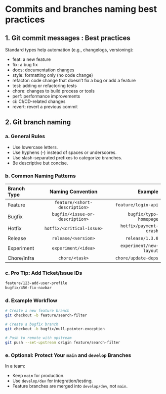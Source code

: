 # Commits and branches naming best practices 

## 1.	Git commit messages : Best practices
Standard types help automation (e.g., changelogs, versioning):
- feat: a new feature
- fix: a bug fix
- docs: documentation changes
- style: formatting only (no code change)
- refactor: code change that doesn’t fix a bug or add a feature
- test: adding or refactoring tests
- chore: changes to build process or tools
- perf: performance improvements
- ci: CI/CD-related changes
- revert: revert a previous commit

## 2.	Git branch naming 

### a.	General Rules

- Use lowercase letters.
- Use hyphens (-) instead of spaces or underscores.
- Use slash-separated prefixes to categorize branches.
- Be descriptive but concise.

### b.	Common Naming Patterns

| Branch Type | Naming Convention | Example |
|:-----------|:------------:|------------:|
| Feature      | `feature/<short-description>`       | `feature/login-api`       |
| Bugfix     | `bugfix/<issue-or-description>`         | `bugfix/typo-homepage`      |
| Hotfix      | `hotfix/<critical-issue>`       | `hotfix/payment-crash`       |
| Release     | `release/<version>`         | `release/1.3.0`       |
| Experiment      | `experiment/<idea>`       | `experiment/new-layout`       |
| Chore/infra     | `chore/<task>`         | `chore/update-deps`       |

### c. Pro Tip: Add Ticket/Issue IDs

```bash
feature/123-add-user-profile
bugfix/456-fix-navbar
```

### d. Example Workflow

```bash
# Create a new feature branch
git checkout -b feature/search-filter

# Create a bugfix branch
git checkout -b bugfix/null-pointer-exception

# Push to remote with upstream
git push --set-upstream origin feature/search-filter
```

### e. Optional: Protect Your `main` and `develop` Branches

In a team:
- Keep `main` for production.
- Use `develop/dev` for integration/testing.
- Feature branches are merged into `develop/dev`, not `main`.

